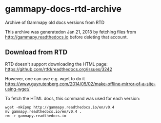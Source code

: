 # gammapy-docs-rtd-archive

Archive of Gammapy old docs versions from RTD

This archive was generatedon Jan 21, 2018
by fetching files from http://gammapy.readthedocs.io
before deleting that account.


## Download from RTD

RTD doesn't support downloading the HTML page:
https://github.com/rtfd/readthedocs.org/issues/3242

However, one can use e.g. wget to do it
https://www.guyrutenberg.com/2014/05/02/make-offline-mirror-of-a-site-using-wget/

To fetch the HTML docs, this command was used for each version:
```
wget -mkEpnp http://gammapy.readthedocs.io/en/v0.4
mv gammapy.readthedocs.io/en/v0.4 .
rm -r gammapy.readthedocs.io
```
